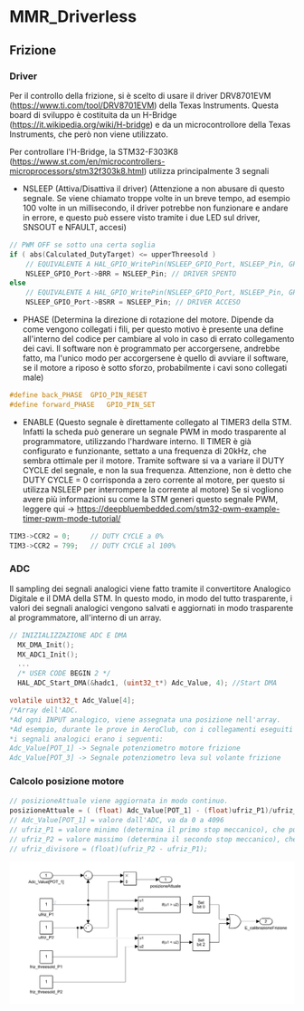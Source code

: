 # MMR_Driverless
## Frizione
### Driver
Per il controllo della frizione, si è scelto di usare il driver DRV8701EVM (https://www.ti.com/tool/DRV8701EVM) della Texas Instruments. 
Questa board di sviluppo è costituita da un H-Bridge (https://it.wikipedia.org/wiki/H-bridge) e da un microcontrollore della Texas Instruments, che però non viene utilizzato.

Per controllare l'H-Bridge, la STM32-F303K8 (https://www.st.com/en/microcontrollers-microprocessors/stm32f303k8.html) utilizza principalmente 3 segnali

- NSLEEP (Attiva/Disattiva il driver) (Attenzione a non abusare di questo segnale. Se viene chiamato troppe volte in un breve tempo, ad esempio 100 volte in un millisecondo, il driver potrebbe non funzionare e andare in errore, e questo può essere visto tramite i due LED sul driver, SNSOUT e NFAULT, accesi)
```c
// PWM OFF se sotto una certa soglia
if ( abs(Calculated_DutyTarget) <= upperThreesold )
	// EQUIVALENTE A HAL_GPIO_WritePin(NSLEEP_GPIO_Port, NSLEEP_Pin, GPIO_PIN_RESET);
	NSLEEP_GPIO_Port->BRR = NSLEEP_Pin; // DRIVER SPENTO
else
	// EQUIVALENTE A HAL_GPIO_WritePin(NSLEEP_GPIO_Port, NSLEEP_Pin, GPIO_PIN_SET);
	NSLEEP_GPIO_Port->BSRR = NSLEEP_Pin; // DRIVER ACCESO
```
- PHASE (Determina la direzione di rotazione del motore. Dipende da come vengono collegati i fili, per questo motivo è presente una define all'interno del codice per cambiare al volo in caso di errato collegamento dei cavi. Il software non è programmato per accorgersene, andrebbe fatto, ma l'unico modo per accorgersene è quello di avviare il software, se il motore a riposo è sotto sforzo, probabilmente i cavi sono collegati male)
```c
#define back_PHASE 	GPIO_PIN_RESET
#define forward_PHASE 	GPIO_PIN_SET
```
- ENABLE (Questo segnale è direttamente collegato al TIMER3 della STM. Infatti la scheda può generare un segnale PWM in modo trasparente al programmatore, utilizzando l'hardware interno. Il TIMER è già configurato e funzionante, settato a una frequenza di 20kHz, che sembra ottimale per il motore. Tramite software si va a variare il DUTY CYCLE del segnale, e non la sua frequenza. Attenzione, non è detto che DUTY CYCLE = 0 corrisponda a zero corrente al motore, per questo si utilizza NSLEEP per interrompere la corrente al motore)
Se si vogliono avere più informazioni su come la STM generi questo segnale PWM, leggere qui -> https://deepbluembedded.com/stm32-pwm-example-timer-pwm-mode-tutorial/
```c
TIM3->CCR2 = 0;		// DUTY CYCLE a 0%
TIM3->CCR2 = 799; 	// DUTY CYCLE al 100%
```

### ADC
Il sampling dei segnali analogici viene fatto tramite il convertitore Analogico Digitale e il DMA della STM. In questo modo, in modo del tutto trasparente, i valori dei segnali analogici vengono salvati e aggiornati in modo trasparente al programmatore, all'interno di un array.
```c
// INIZIALIZZAZIONE ADC E DMA
  MX_DMA_Init();
  MX_ADC1_Init();
  ...
  /* USER CODE BEGIN 2 */
  HAL_ADC_Start_DMA(&hadc1, (uint32_t*) Adc_Value, 4); //Start DMA
```
```c
volatile uint32_t Adc_Value[4];
/*Array dell'ADC.
*Ad ogni INPUT analogico, viene assegnata una posizione nell'array.
*Ad esempio, durante le prove in AeroClub, con i collegamenti eseguiti in modo corretto, 
*i segnali analogici erano i seguenti:
Adc_Value[POT_1] -> Segnale potenziometro motore frizione
Adc_Value[POT_3] -> Segnale potenziometro leva sul volante frizione
```
### Calcolo posizione motore
```c
// posizioneAttuale viene aggiornata in modo continuo.
posizioneAttuale = ( (float) Adc_Value[POT_1] - (float)ufriz_P1)/ufriz_divisore; // CALCOLO POSIZIONE FRIZIONE
// Adc_Value[POT_1] = valore dall'ADC, va da 0 a 4096
// ufriz_P1 = valore minimo (determina il primo stop meccanico), che può assumere Adc_Value[POT_1].
// ufriz_P2 = valore massimo (determina il secondo stop meccanico), che può assumere Adc_Value[POT_1].
// ufriz_divisore = (float)(ufriz_P2 - ufriz_P1); 
```
![GitHub Logo](/posizioneAttuale.PNG)

